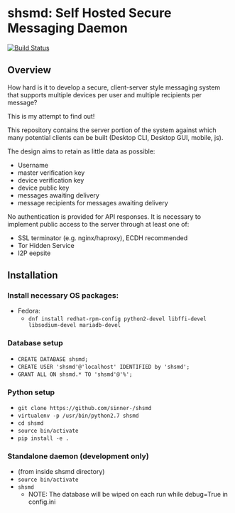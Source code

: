 # shsmd: Self Hosted Secure Messaging Daemon

[![Build Status](https://travis-ci.org/sinner-/shsmd.svg?branch=develop)](https://travis-ci.org/sinner-/shsmd)

## Overview

How hard is it to develop a secure, client-server style messaging system that supports multiple devices per user and multiple recipients per message?

This is my attempt to find out! 

This repository contains the server portion of the system against which many potential clients can be built (Desktop CLI, Desktop GUI, mobile, js). 

The design aims to retain as little data as possible:
  * Username
  * master verification key
  * device verification key
  * device public key
  * messages awaiting delivery
  * message recipients for messages awaiting delivery

No authentication is provided for API responses.
It is necessary to implement public access to the server through at least one of:
  * SSL terminator (e.g. nginx/haproxy), ECDH recommended
  * Tor Hidden Service
  * I2P eepsite

## Installation

### Install necessary OS packages:
  * Fedora:
    * `dnf install redhat-rpm-config python2-devel libffi-devel libsodium-devel mariadb-devel`

### Database setup
  * `CREATE DATABASE shsmd;`
  * `CREATE USER 'shsmd'@'localhost' IDENTIFIED by 'shsmd';`
  * `GRANT ALL ON shsmd.* TO 'shsmd'@'%';`
  
### Python setup
  * `git clone https://github.com/sinner-/shsmd`
  * `virtualenv -p /usr/bin/python2.7 shsmd`
  * `cd shsmd`
  * `source bin/activate`
  * `pip install -e .`

### Standalone daemon (development only)
  * (from inside shsmd directory)
  * `source bin/activate`
  * `shsmd`
    * NOTE: The database will be wiped on each run while debug=True in config.ini
